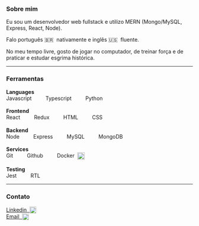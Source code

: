 ### Sobre mim

Eu sou um desenvolvedor web fullstack e utilizo MERN (Mongo/MySQL, Express, React, Node).

Falo português 🇧🇷&nbsp; nativamente e inglês 🇺🇸&nbsp; fluente.

No meu tempo livre, gosto de jogar no computador, de treinar força e de praticar e estudar esgrima histórica.

---

### Ferramentas

<!-- #### Linguagens

Javascript &nbsp;<img align="center" height="14px" src="https://upload.vectorlogo.zone/logos/javascript/images/239ec8a4-163e-4792-83b6-3f6d96911757.svg">,&nbsp; Typescript &nbsp;<img align="center" height="16px" src="https://cdn.jsdelivr.net/gh/devicons/devicon/icons/typescript/typescript-original.svg">,&nbsp; Python &nbsp;<img align="center" height="14px" src="https://cdn.jsdelivr.net/gh/devicons/devicon/icons/python/python-original-wordmark.svg">

#### Frontend
React &nbsp;<img align="center" height="14px" src="https://cdn.jsdelivr.net/gh/devicons/devicon/icons/react/react-original.svg">,&nbsp; Redux &nbsp;<img align="center" height="14px" src="https://cdn.worldvectorlogo.com/logos/redux.svg">,&nbsp; HTML &nbsp;<img align="center" height="14px" src="https://cdn.jsdelivr.net/gh/devicons/devicon/icons/html5/html5-original.svg">,&nbsp; CSS &nbsp;<img align="center" height="16px" src="https://cdn.jsdelivr.net/gh/devicons/devicon/icons/css3/css3-original.svg">

#### Backend
Node &nbsp;<img align="center" height="14px" src="https://www.vectorlogo.zone/logos/nodejs/nodejs-icon.svg">,&nbsp; Express &nbsp;<img align="center" height="14px" src="https://cdn.jsdelivr.net/gh/devicons/devicon/icons/express/express-original.svg" />,&nbsp; MySQL &nbsp;<img align="center" height="14px" src="https://www.vectorlogo.zone/logos/mysql/mysql-ar21.svg">,&nbsp; Mongo &nbsp;<img align="center" height="14px" src="https://cdn.jsdelivr.net/gh/devicons/devicon/icons/mongodb/mongodb-original.svg" />

#### Services
Git &nbsp;<img align="center" height="14px" src="https://cdn.jsdelivr.net/gh/devicons/devicon/icons/git/git-plain.svg">,&nbsp; Github &nbsp;<img align="center" height="14px" src="https://www.vectorlogo.zone/logos/github/github-tile.svg">,&nbsp; Docker &nbsp;<img align="center" height="22px" src="https://cdn.jsdelivr.net/gh/devicons/devicon/icons/docker/docker-original.svg">

#### Testing
Jest &nbsp;<img align="center" height="14px" src="https://www.vectorlogo.zone/logos/jestjsio/jestjsio-icon.svg">,&nbsp; RTL &nbsp;<img align="center" height="14px" src="https://testing-library.com/img/octopus-128x128.png"> -->

<span>
    <span><strong>Languages</strong></span><br>
    <span>Javascript&nbsp;</strong></span>
    <img align="center" height="14px" src="https://upload.vectorlogo.zone/logos/javascript/images/239ec8a4-163e-4792-83b6-3f6d96911757.svg">&nbsp;&nbsp;&nbsp;
    <span>Typescript&nbsp;</span>
    <img align="center" height="14px" src="https://cdn.jsdelivr.net/gh/devicons/devicon/icons/typescript/typescript-original.svg">&nbsp;&nbsp;&nbsp;
    <span>Python&nbsp;</span>
    <img align="center" height="14px" src="https://cdn.jsdelivr.net/gh/devicons/devicon/icons/python/python-original-wordmark.svg">&nbsp;&nbsp;&nbsp;
</span>
<br>
<br>
<span>
    <span><strong>Frontend</strong></span><br>
    <span>React&nbsp;</strong></span>
    <img align="center" height="14px" src="https://cdn.jsdelivr.net/gh/devicons/devicon/icons/react/react-original.svg">&nbsp;&nbsp;&nbsp;
    <span>Redux&nbsp;</span>
    <img align="center" height="14px" src="https://cdn.worldvectorlogo.com/logos/redux.svg">&nbsp;&nbsp;&nbsp;
    <span>HTML&nbsp;</span>
    <img align="center" height="14px" src="https://cdn.jsdelivr.net/gh/devicons/devicon/icons/html5/html5-original.svg">&nbsp;&nbsp;&nbsp;
    <span>CSS&nbsp;</span>
    <img align="center" height="16px" src="https://cdn.jsdelivr.net/gh/devicons/devicon/icons/css3/css3-original.svg">&nbsp;&nbsp;&nbsp;
</span>
<br>
<br>
<span>
    <span><strong>Backend</strong></span><br>
    <span>Node&nbsp;</strong></span>
    <img align="center" height="14px" src="https://www.vectorlogo.zone/logos/nodejs/nodejs-icon.svg">&nbsp;&nbsp;&nbsp;
    <span>Express&nbsp;</span>
    <img align="center" height="14px" src="https://cdn.jsdelivr.net/gh/devicons/devicon/icons/express/express-original.svg" />&nbsp;&nbsp;&nbsp;
    <span>MySQL&nbsp;</span>
    <img align="center" height="14px" src="https://www.vectorlogo.zone/logos/mysql/mysql-ar21.svg">&nbsp;&nbsp;&nbsp;
    <span>MongoDB&nbsp;</span>
    <img align="center" height="14px" src="https://cdn.jsdelivr.net/gh/devicons/devicon/icons/mongodb/mongodb-original.svg" />&nbsp;&nbsp;&nbsp;
</span>
<br>
<br>
<span>
    <span><strong>Services</strong></span><br>
    <span>Git&nbsp;</strong></span>
    <img align="center" height="14px" src="https://cdn.jsdelivr.net/gh/devicons/devicon/icons/git/git-plain.svg">&nbsp;&nbsp;&nbsp;
    <span>Github&nbsp;</span>
    <img align="center" height="14px" src="https://www.vectorlogo.zone/logos/github/github-tile.svg">&nbsp;&nbsp;&nbsp;
    <span>Docker&nbsp;</span>
    <img align="center" height="20px" src="https://cdn.jsdelivr.net/gh/devicons/devicon/icons/docker/docker-original.svg">&nbsp;&nbsp;&nbsp;
</span>
<br>
<br>
<span>
    <span><strong>Testing</strong></span><br>
    <span>Jest&nbsp;</strong></span>
    <img align="center" height="14px" src="https://www.vectorlogo.zone/logos/jestjsio/jestjsio-icon.svg">&nbsp;&nbsp;&nbsp;
    <span>RTL&nbsp;</span>
    <img align="center" height="14px" src="https://testing-library.com/img/octopus-128x128.png">&nbsp;&nbsp;&nbsp;
</span>

---

### Contato

<div>
  <a href="https://www.linkedin.com/in/igordosreis"> Linkedin&nbsp;
    <img align="top" width="18px" src="https://www.vectorlogo.zone/logos/linkedin/linkedin-tile.svg" alt="linkedin">
  </a>
  <br>
  <a href="mailto:igorreis@gmail.com"> Email&nbsp;
    <img align="top" width="18px" src="https://www.vectorlogo.zone/logos/gmail/gmail-tile.svg" alt="gmail">
  </a>
</div>
